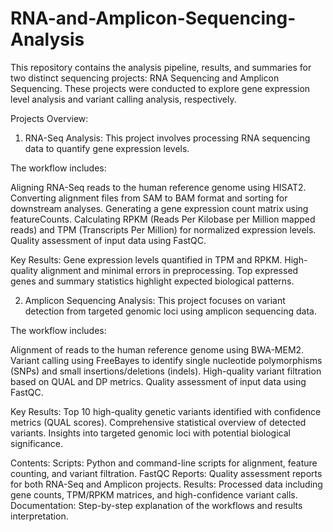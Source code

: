 # RNA-and-Amplicon-Sequencing-Analysis
This repository contains the analysis pipeline, results, and summaries for two distinct sequencing projects: RNA Sequencing and Amplicon Sequencing. These projects were conducted to explore gene expression level analysis and variant calling analysis, respectively.

Projects Overview:
1. RNA-Seq Analysis:
This project involves processing RNA sequencing data to quantify gene expression levels.

The workflow includes:

Aligning RNA-Seq reads to the human reference genome using HISAT2.
Converting alignment files from SAM to BAM format and sorting for downstream analyses.
Generating a gene expression count matrix using featureCounts.
Calculating RPKM (Reads Per Kilobase per Million mapped reads) and TPM (Transcripts Per Million) for normalized expression levels.
Quality assessment of input data using FastQC.

Key Results:
Gene expression levels quantified in TPM and RPKM.
High-quality alignment and minimal errors in preprocessing.
Top expressed genes and summary statistics highlight expected biological patterns.


2. Amplicon Sequencing Analysis:
This project focuses on variant detection from targeted genomic loci using amplicon sequencing data.

The workflow includes:

Alignment of reads to the human reference genome using BWA-MEM2.
Variant calling using FreeBayes to identify single nucleotide polymorphisms (SNPs) and small insertions/deletions (indels).
High-quality variant filtration based on QUAL and DP metrics.
Quality assessment of input data using FastQC.

Key Results:
Top 10 high-quality genetic variants identified with confidence metrics (QUAL scores).
Comprehensive statistical overview of detected variants.
Insights into targeted genomic loci with potential biological significance.


Contents:
Scripts: Python and command-line scripts for alignment, feature counting, and variant filtration.
FastQC Reports: Quality assessment reports for both RNA-Seq and Amplicon projects.
Results: Processed data including gene counts, TPM/RPKM matrices, and high-confidence variant calls.
Documentation: Step-by-step explanation of the workflows and results interpretation.

